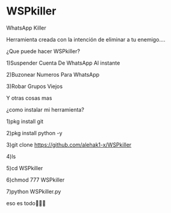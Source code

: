 # WSPkiller

WhatsApp Killer 

Herramienta creada con la intención de eliminar a tu enemigo....

¿Que puede hacer WSPkiller?

1)Suspender Cuenta De WhatsApp Al instante

2)Buzonear Numeros Para WhatsApp

3)Robar Grupos Viejos

Y otras cosas mas

¿como instalar mi herramienta?

1)pkg install git

2)pkg install python -y

3)git clone https://github.com/alehak1-x/WSPkiller

4)ls

5)cd WSPkiller

6)chmod 777 WSPkiller

7)python WSPkiller.py

eso es todo🤠✌🏾
